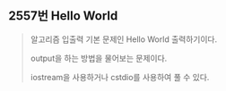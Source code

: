 2557번 Hello World
------------------

> 알고리즘 입출력 기본 문제인 Hello World 출력하기이다.
>
> output을 하는 방법을 물어보는 문제이다.
>
> iostream을 사용하거나 cstdio를 사용하여 풀 수 있다. 
